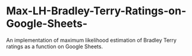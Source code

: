 # Max-LH-Bradley-Terry-Ratings-on-Google-Sheets-
An implementation of maximum likelihood estimation of Bradley Terry ratings as a function on Google Sheets.
